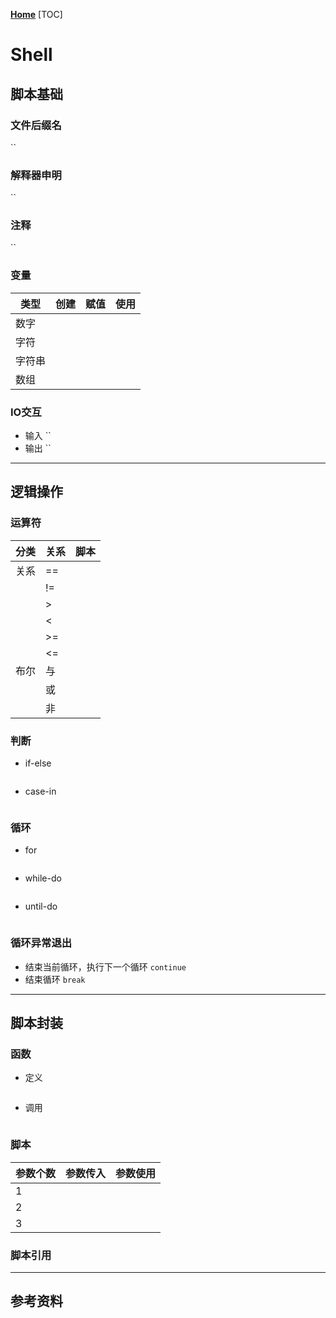 **[Home](../../Menu.md)**
[TOC]
# Shell
## 脚本基础
### 文件后缀名
``

### 解释器申明
``

### 注释
``

### 变量
| 类型   | 创建 | 赋值 | 使用 |
| ------ | ---- | ---- | ---- |
| 数字   |      |      |      |
| 字符   |      |      |      |
| 字符串 |      |      |      |
| 数组   |      |      |      |


### IO交互
* 输入
``
* 输出
``
---

## 逻辑操作
### 运算符
| 分类 | 关系 | 脚本 |
| ---- | ---- | ---- |
| 关系 | ==   |      |
|      | !=   |      |
|      | \>   |      |
|      | <    |      |
|      | \>=  |      |
|      | <=   |      |
| 布尔 | 与   |      |
|      | 或   |      |
|      | 非   |      |

### 判断
* if-else
```

```
* case-in
```

```

### 循环
* for
```

```
* while-do
```

```
* until-do
```

```

### 循环异常退出
* 结束当前循环，执行下一个循环
`continue`
* 结束循环
`break`

---
## 脚本封装
### 函数
* 定义
```

```
* 调用
```

```

### 脚本
| 参数个数 | 参数传入 | 参数使用 |
| -------- | -------- | -------- |
| 1        |          |          |
| 2        |          |          |
| 3        |          |          |


### 脚本引用

---
## 参考资料
[]()